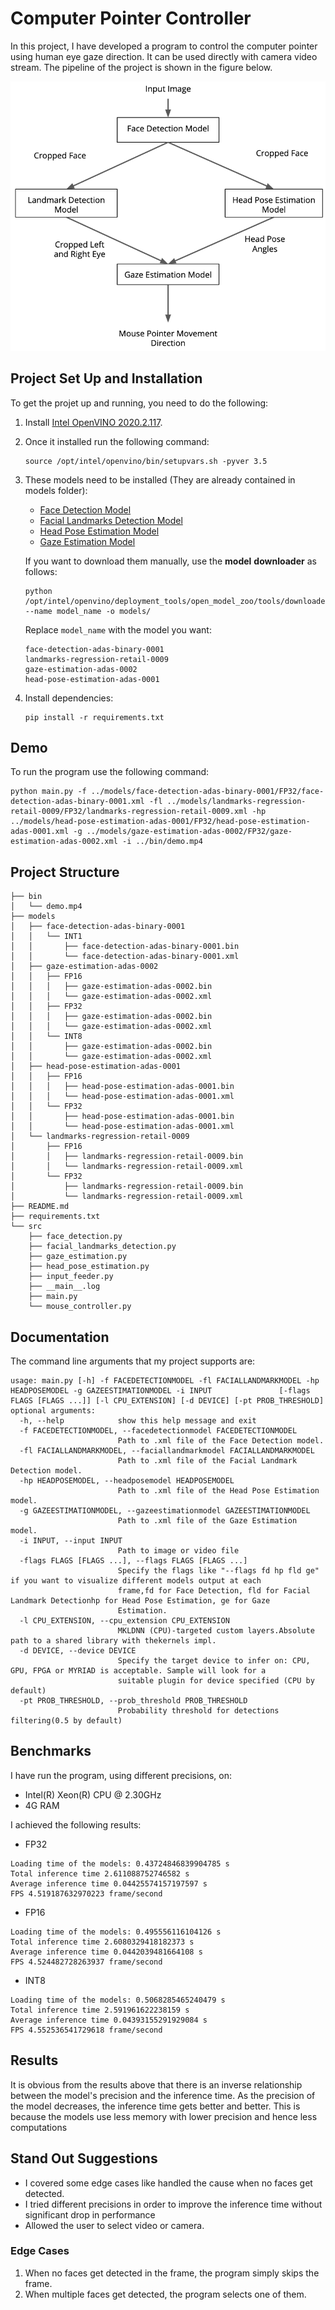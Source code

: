 # Computer Pointer Controller
In this project, I have developed a program to control the computer pointer using human eye gaze direction. It can be used directly with camera video stream. The pipeline of the project is shown in the figure below.

![pipline](pipeline.png)

## Project Set Up and Installation
To get the projet up and running, you need to do the following:
1. Install [Intel OpenVINO 2020.2.117](https://docs.openvinotoolkit.org/2020.2/index.html).
2. Once it installed run the following command:
	```
	source /opt/intel/openvino/bin/setupvars.sh -pyver 3.5
	```
3. These models need to be installed (They are already contained in models folder):
	- [Face Detection Model](https://docs.openvinotoolkit.org/latest/_models_intel_face_detection_adas_binary_0001_description_face_detection_adas_binary_0001.html)
	- [Facial Landmarks Detection Model](https://docs.openvinotoolkit.org/latest/_models_intel_landmarks_regression_retail_0009_description_landmarks_regression_retail_0009.html)
	- [Head Pose Estimation Model](https://docs.openvinotoolkit.org/latest/_models_intel_head_pose_estimation_adas_0001_description_head_pose_estimation_adas_0001.html)
	- [Gaze Estimation Model](https://docs.openvinotoolkit.org/latest/_models_intel_gaze_estimation_adas_0002_description_gaze_estimation_adas_0002.html)
	
	If you want to download them manually, use the __model__ __downloader__ as follows:
	```
	python /opt/intel/openvino/deployment_tools/open_model_zoo/tools/downloader/downloader.py --name model_name -o models/
	```
	Replace `model_name` with the model you want:
	```
	face-detection-adas-binary-0001
	landmarks-regression-retail-0009
	gaze-estimation-adas-0002
	head-pose-estimation-adas-0001
	```
4. Install dependencies:
	```
	pip install -r requirements.txt
	```

## Demo
To run the program use the following command:
```
python main.py -f ../models/face-detection-adas-binary-0001/FP32/face-detection-adas-binary-0001.xml -fl ../models/landmarks-regression-retail-0009/FP32/landmarks-regression-retail-0009.xml -hp ../models/head-pose-estimation-adas-0001/FP32/head-pose-estimation-adas-0001.xml -g ../models/gaze-estimation-adas-0002/FP32/gaze-estimation-adas-0002.xml -i ../bin/demo.mp4 
```

## Project Structure
```
├── bin
│   └── demo.mp4
├── models
│   ├── face-detection-adas-binary-0001
│   │   └── INT1
│   │       ├── face-detection-adas-binary-0001.bin
│   │       └── face-detection-adas-binary-0001.xml
│   ├── gaze-estimation-adas-0002
│   │   ├── FP16
│   │   │   ├── gaze-estimation-adas-0002.bin
│   │   │   └── gaze-estimation-adas-0002.xml
│   │   ├── FP32
│   │   │   ├── gaze-estimation-adas-0002.bin
│   │   │   └── gaze-estimation-adas-0002.xml
│   │   └── INT8
│   │       ├── gaze-estimation-adas-0002.bin
│   │       └── gaze-estimation-adas-0002.xml
│   ├── head-pose-estimation-adas-0001
│   │   ├── FP16
│   │   │   ├── head-pose-estimation-adas-0001.bin
│   │   │   └── head-pose-estimation-adas-0001.xml
│   │   └── FP32
│   │       ├── head-pose-estimation-adas-0001.bin
│   │       └── head-pose-estimation-adas-0001.xml
│   └── landmarks-regression-retail-0009
│       ├── FP16
│       │   ├── landmarks-regression-retail-0009.bin
│       │   └── landmarks-regression-retail-0009.xml
│       └── FP32
│           ├── landmarks-regression-retail-0009.bin
│           └── landmarks-regression-retail-0009.xml
├── README.md
├── requirements.txt
└── src
    ├── face_detection.py
    ├── facial_landmarks_detection.py
    ├── gaze_estimation.py
    ├── head_pose_estimation.py
    ├── input_feeder.py
    ├── __main__.log
    ├── main.py
    └── mouse_controller.py
```
## Documentation
The command line arguments that my project supports are:
```
usage: main.py [-h] -f FACEDETECTIONMODEL -fl FACIALLANDMARKMODEL -hp HEADPOSEMODEL -g GAZEESTIMATIONMODEL -i INPUT               [-flags FLAGS [FLAGS ...]] [-l CPU_EXTENSION] [-d DEVICE] [-pt PROB_THRESHOLD]
optional arguments:
  -h, --help            show this help message and exit
  -f FACEDETECTIONMODEL, --facedetectionmodel FACEDETECTIONMODEL
                        Path to .xml file of the Face Detection model.
  -fl FACIALLANDMARKMODEL, --faciallandmarkmodel FACIALLANDMARKMODEL
                        Path to .xml file of the Facial Landmark Detection model.
  -hp HEADPOSEMODEL, --headposemodel HEADPOSEMODEL
                        Path to .xml file of the Head Pose Estimation model.
  -g GAZEESTIMATIONMODEL, --gazeestimationmodel GAZEESTIMATIONMODEL
                        Path to .xml file of the Gaze Estimation model.
  -i INPUT, --input INPUT
                        Path to image or video file
  -flags FLAGS [FLAGS ...], --flags FLAGS [FLAGS ...]
                        Specify the flags like "--flags fd hp fld ge" if you want to visualize different models output at each
                        frame,fd for Face Detection, fld for Facial Landmark Detectionhp for Head Pose Estimation, ge for Gaze
                        Estimation.
  -l CPU_EXTENSION, --cpu_extension CPU_EXTENSION
                        MKLDNN (CPU)-targeted custom layers.Absolute path to a shared library with thekernels impl.
  -d DEVICE, --device DEVICE
                        Specify the target device to infer on: CPU, GPU, FPGA or MYRIAD is acceptable. Sample will look for a
                        suitable plugin for device specified (CPU by default)
  -pt PROB_THRESHOLD, --prob_threshold PROB_THRESHOLD
                        Probability threshold for detections filtering(0.5 by default)
```

## Benchmarks
I have run the program, using different precisions, on:
- Intel(R) Xeon(R) CPU @ 2.30GHz
- 4G RAM

I achieved the following results:
* FP32
```
Loading time of the models: 0.43724846839904785 s
Total inference time 2.611088752746582 s
Average inference time 0.04425574157197597 s
FPS 4.519187632970223 frame/second
```

* FP16
```
Loading time of the models: 0.495556116104126 s
Total inference time 2.6080329418182373 s
Average inference time 0.0442039481664108 s
FPS 4.524482728263937 frame/second
```

* INT8
```
Loading time of the models: 0.5068285465240479 s
Total inference time 2.591961622238159 s
Average inference time 0.04393155291929084 s
FPS 4.552536541729618 frame/second
```
## Results
It is obvious from the results above that there is an inverse relationship between the model's precision and the inference time. As the precision of the model decreases, the inference time gets better and better. This is because the models use less memory with lower precision and hence less computations

## Stand Out Suggestions
- I covered some edge cases like handled the cause when no faces get detected.
- I tried different precisions in order to improve the inference time without significant drop in performance
- Allowed the user to select video or camera.

### Edge Cases
1. When no faces get detected in the frame, the program simply skips the frame.
2. When multiple faces get detected, the program selects one of them.
